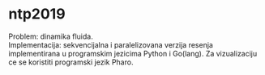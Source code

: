 # ntp2019

Problem: dinamika fluida. <br />
Implementacija: sekvencijalna i paralelizovana verzija resenja implementirana u programskim jezicima Python i Go(lang). Za vizualizaciju ce se koristiti programski jezik Pharo.
